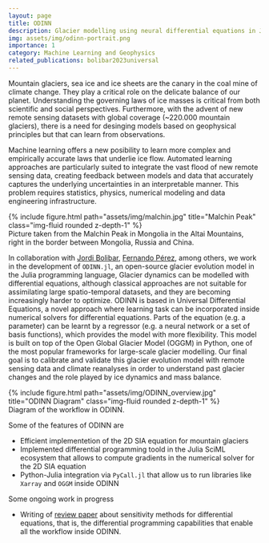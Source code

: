 ```yaml
---
layout: page
title: ODINN
description: Glacier modelling using neural differential equations in Julia
img: assets/img/odinn-portrait.png
importance: 1
category: Machine Learning and Geophysics
related_publications: bolibar2023universal
---
```


Mountain glaciers, sea ice and ice sheets are the canary in the coal mine of climate change. 
They play a critical role on the delicate balance of our planet.
Understanding the governing laws of ice masses is critical from both scientific and social perspectives. 
Furthermore, with the advent of new remote sensing datasets with global coverage (~220.000 mountain glaciers), there is a need for desinging models based on geophysical principles but that can learn from observations. 
<!-- The glaciology community has historically been split between the glacier modelling and the remote sensing observational traditions.  -->
<!-- Fundamental improvements are needed in both areas, and critically, better merging of both approaches.  -->

Machine learning offers a new posibility to learn more complex and empirically accurate laws that underlie ice flow. 
Automated learning approaches are particularly suited to integrate the vast flood of new remote sensing data, creating feedback between models and data that accurately captures the underlying uncertainties in an interpretable manner. 
This problem requires statistics, physics, numerical modeling and data engineering infrastructure.

<div class="row">
    <div class="col-sm mt-3 mt-md-0">
        {% include figure.html path="assets/img/malchin.jpg" title="Malchin Peak" class="img-fluid rounded z-depth-1" %}
    </div>
</div>
<div class="caption">
    Picture taken from the Malchin Peak in Mongolia in the Altai Mountains, right in the border between Mongolia, Russia and China. 
</div>

In collaboration with [Jordi Bolibar](https://jordibolibar.wordpress.com/), [Fernando Pérez](https://bids.berkeley.edu/people/fernando-perez), among others, we work in the development of `ODINN.jl`, an open-source glacier evolution model in the Julia programming language,
Glacier dynamics can be modelled with differential equations, although classical approaches are not suitable for assimilating large spatio-temporal datasets, and they are becoming increasingly harder to optimize. 
ODINN is based in Universal Differential Equations, a novel approach where learning task can be incorporated inside numerical solvers for differential equations.
Parts of the equation (e.g. a parameter) can be learnt by a regressor (e.g. a neural network or a set of basis functions), which provides the model with more flexibility. 
This model is built on top of the Open Global Glacier Model (OGGM) in Python, one of the most popular frameworks for large-scale glacier modelling. 
Our final goal is to calibrate and validate this glacier evolution model with remote sensing data and climate reanalyses in order to understand past glacier changes and the role played by ice dynamics and mass balance.

<!-- {% raw %}
```math
\frac{\partial H}{\partial t} = \dot b + \nabla \cdot (D \nabla S)
```
{% endraw %} -->

<div class="row">
    <div class="col-sm mt-3 mt-md-0">
        {% include figure.html path="assets/img/ODINN_overview.jpg" title="ODINN Diagram" class="img-fluid rounded z-depth-1" %}
    </div>
</div>
<div class="caption">
    Diagram of the workflow in ODINN. 
</div>

Some of the features of ODINN are 
- Efficient implementetion of the 2D SIA equation for mountain glaciers
- Implemented differential programming toold in the Julia SciML ecosystem that allows to compute gradients in the numerical solver for the 2D SIA equation
- Python-Julia integration via `PyCall.jl` that allow us to run libraries like `Xarray` and `OGGM` inside ODINN

Some ongoing work in progress
- Writing of [review paper]() about sensitivity methods for differential equations, that is, the differential programming capabilities that enable all the workflow inside ODINN. 

<!-- {% raw %}
```julia
using ODINN

1 + 1
```
{% endraw %} -->
